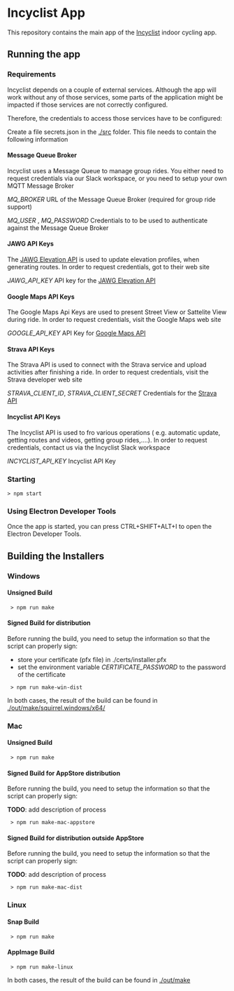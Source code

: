 # Incyclist App

This repository contains the main app of the [Incyclist](https://incyclist.com) indoor cycling app.

## Running the app

### Requirements

Incyclist depends on a couple of external services. Although the app will work without any of those services, some parts of the application might be impacted if those services are not correctly configured. 

Therefore, the credentials to access those services have to be configured:

Create a file secrets.json in the [./src](./src) folder. This file needs to contain the following information

#### Message Queue Broker

Incyclist uses a Message Queue to manage group rides. You either need to request credentials via our Slack workspace, or you need to setup your own MQTT Message Broker

_MQ_BROKER_ URL of the Message Queue Broker (required for group ride support) 

_MQ_USER_ , _MQ_PASSWORD_  Credentials to to be used to authenticate against the Message Queue Broker

#### JAWG API Keys

The [JAWG Elevation API](https://www.jawg.io/en/) is used to update elevation profiles, when generating routes. In order to request credentials, got to their web site

_JAWG_API_KEY_  API key for the [JAWG Elevation API](https://www.jawg.io/en/)

#### Google Maps API Keys

The Google Maps Api Keys are used to present Street View or Sattelite View during ride. In order to request credentials, visit the Google Maps web site

_GOOGLE_API_KEY_ API Key for [Google Maps API](https://developers.google.com/maps)

#### Strava API Keys

The Strava API is used to connect with the Strava service and upload activities after finishing a ride. In order to request credentials, visit the Strava developer web site

_STRAVA_CLIENT_ID_,  _STRAVA_CLIENT_SECRET_ Credentials for the [Strava API](https://developers.strava.com/)

#### Incyclist API Keys

The Incyclist API is used to fro various operations ( e.g. automatic update, getting routes and videos, getting group rides,....). In order to request credentials, contact us via the Incyclist Slack workspace

_INCYCLIST_API_KEY_ Incyclist API Key


### Starting

`> npm start`

### Using Electron Developer Tools

Once the app is started, you can press CTRL+SHIFT+ALT+I to open the Electron Developer Tools.


## Building the Installers


### Windows

#### Unsigned Build
` > npm run make`

#### Signed Build for distribution 

Before running the build, you need to setup the information so that the script can properly sign:
- store your certificate (pfx file) in ./certs/installer.pfx
- set the environment variable _CERTIFICATE_PASSWORD_ to the password of the certificate

` > npm run make-win-dist`

In both cases, the result of the build can be found in [./out/make/squirrel.windows/x64/](./out/make/squirrel.windows/x64/)

### Mac

#### Unsigned Build
` > npm run make`

#### Signed Build for AppStore distribution

Before running the build, you need to setup the information so that the script can properly sign:

__TODO__: add description of process

` > npm run make-mac-appstore`

#### Signed Build for distribution outside AppStore

Before running the build, you need to setup the information so that the script can properly sign:

__TODO__: add description of process

` > npm run make-mac-dist`


### Linux

#### Snap Build
` > npm run make`

#### AppImage Build
` > npm run make-linux`

In both cases, the result of the build can be found in [./out/make](./out/make)

